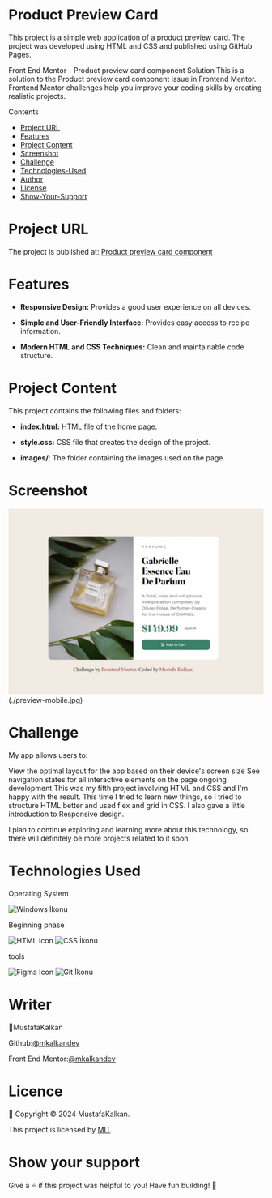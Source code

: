 # Product Preview Card

This project is a simple web application of a product preview card. The project was developed using HTML and CSS and published using GitHub Pages.

Front End Mentor - Product preview card component Solution
This is a solution to the Product preview card component issue in Frontend Mentor. Frontend Mentor challenges help you improve your coding skills by creating realistic projects.

Contents

- [Project URL](#project-urls)
- [Features](#features)
- [Project Content](#project-content)
- [Screenshot](#screenshot)
- [Challenge](#challenge)
- [Technologies-Used](#technologies-Used)
- [Author](#author)
- [License](#license)
- [Show-Your-Support](#show-your-support)

# Project URL

The project is published at: [Product preview card component](https://mkalkandev.github.io/Product-preview-card-component/)

# Features

- **Responsive Design:** Provides a good user experience on all devices.
- **Simple and User-Friendly Interface:** Provides easy access to recipe information.

- **Modern HTML and CSS Techniques:** Clean and maintainable code structure.

# Project Content

This project contains the following files and folders:

- **index.html:** HTML file of the home page.

- **style.css:** CSS file that creates the design of the project.

- **images/**: The folder containing the images used on the page.

# Screenshot

![Project Image](./preview-desktop.jpg)
(./preview-mobile.jpg)

# Challenge

My app allows users to:

View the optimal layout for the app based on their device's screen size
See navigation states for all interactive elements on the page
ongoing development
This was my fifth project involving HTML and CSS and I'm happy with the result. This time I tried to learn new things, so I tried to structure HTML better and used flex and grid in CSS. I also gave a little introduction to Responsive design.

I plan to continue exploring and learning more about this technology, so there will definitely be more projects related to it soon.

# Technologies Used

Operating System

![Windows İkonu](https://camo.githubusercontent.com/4147b3581940db2affaa27ea9357891c59a1cb3efe74fd025cd4022c0d591114/68747470733a2f2f696d672e736869656c64732e696f2f62616467652f57696e646f77732d3031374144373f7374796c653d666f722d7468652d6261646765266c6f676f3d77696e646f7773266c6f676f436f6c6f723d7768697465)


Beginning phase

![HTML Icon](https://img.shields.io/badge/HTML-5-red?style=for-the-badge&logo=html5&logoColor=white) ![CSS İkonu](https://img.shields.io/badge/CSS-3-blue?style=for-the-badge&logo=css3&logoColor=white)


tools

![Figma Icon](https://img.shields.io/badge/Figma-8A019C?style=for-the-badge&logo=figma&logoColor=white) ![Git İkonu](https://img.shields.io/badge/Git-F1502F?style=for-the-badge&logo=git&logoColor=white)




# Writer

👤MustafaKalkan

Github:<a href="https://github.com/mkalkandev/" target="_blank">@mkalkandev</a>

Front End Mentor:<a href="https://www.frontendmentor.io/profile/mkalkandev" target="_blank">@mkalkandev</a>

# Licence

📝 Copyright © 2024 MustafaKalkan.

This project is licensed by [MIT](./LICENSE).

# Show your support

Give a ⭐️ if this project was helpful to you! Have fun building! 🚀
